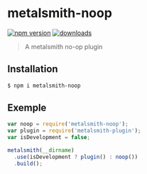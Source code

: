# metalsmith-noop

[![npm version][version-badge]][version-url]
[![downloads][downloads-badge]][downloads-url]

> A metalsmith no-op plugin

## Installation

```bash
$ npm i metalsmith-noop
```

## Exemple

```js
var noop = require('metalsmith-noop');
var plugin = require('metalsmith-plugin');
var isDevelopment = false;

metalsmith(__dirname)
  .use(isDevelopment ? plugin() : noop())
  .build();
```

[downloads-badge]: https://img.shields.io/npm/dm/metalsmith-noop.svg
[downloads-url]: https://www.npmjs.com/package/metalsmith-noop
[version-badge]: https://img.shields.io/npm/v/metalsmith-noop.svg
[version-url]: https://www.npmjs.com/package/metalsmith-noop

